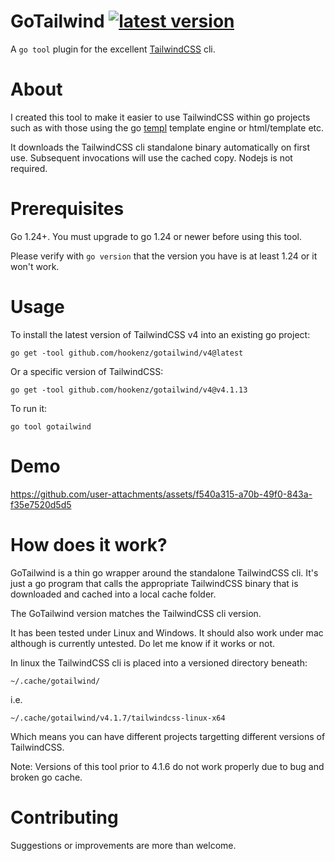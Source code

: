 # GoTailwind   [![latest version](https://img.shields.io/github/v/tag/hookenz/gotailwind?color=%2344cc11&label=Latest%20release&style=for-the-badge)](https://github.com/hookenz/gotailwind/releases/latest)

A `go tool` plugin for the excellent [TailwindCSS](https://tailwindcss.com/) cli.  

# About

I created this tool to make it easier to use TailwindCSS within go projects such as with those using the go [templ](https://templ.guide/) template engine or html/template etc.

It downloads the TailwindCSS cli standalone binary automatically on first use.  Subsequent invocations will use the cached copy.  Nodejs is not required.

# Prerequisites
Go 1.24+.  You must upgrade to go 1.24 or newer before using this tool.

Please verify with `go version` that the version you have is at least 1.24 or it won't work.

# Usage

To install the latest version of TailwindCSS v4 into an existing go project:
```
go get -tool github.com/hookenz/gotailwind/v4@latest
```

Or a specific version of TailwindCSS:
```
go get -tool github.com/hookenz/gotailwind/v4@v4.1.13
```

To run it:
```
go tool gotailwind
```

# Demo

https://github.com/user-attachments/assets/f540a315-a70b-49f0-843a-f35e7520d5d5


# How does it work? 
GoTailwind is a thin go wrapper around the standalone TailwindCSS cli.  It's just a go program that calls the appropriate TailwindCSS 
binary that is downloaded and cached into a local cache folder.

The GoTailwind version matches the TailwindCSS cli version.

It has been tested under Linux and Windows. It should also work under mac although is currently untested. 
Do let me know if it works or not.

In linux the TailwindCSS cli is placed into a versioned directory beneath:
```
~/.cache/gotailwind/
```

i.e.
```
~/.cache/gotailwind/v4.1.7/tailwindcss-linux-x64
```

Which means you can have different projects targetting different versions of TailwindCSS.

Note: Versions of this tool prior to 4.1.6 do not work properly due to bug and broken go cache.  

# Contributing
Suggestions or improvements are more than welcome.
